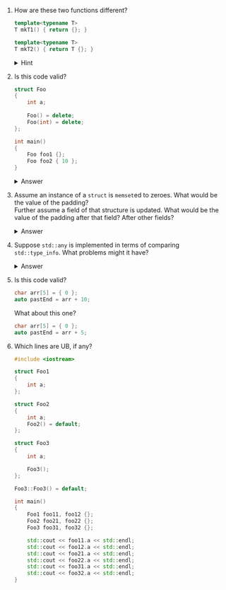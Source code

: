 1. How are these two functions different?
   ```c++
   template<typename T>
   T mkT1() { return {}; }
   
   template<typename T>
   T mkT2() { return T {}; }
   ```
   
   <details>
     <summary>Hint</summary>
     Besides the obvious difference in handling of explicit vs nonexplicit default constructors, consider `std::mutex` and C++14 vs C++17.
   </details>

1. Is this code valid?
   ```c++
   struct Foo
   {
       int a;
       
       Foo() = delete;
       Foo(int) = delete;
   };
   
   int main()
   {
       Foo foo1 {};
       Foo foo2 { 10 };
   }
   ```
   <details>
     <summary>Answer</summary>
     Yes, in both cases uniform initialization is used. `Foo foo` and `Foo foo(10)` wouldn't be valid, though.
   </details>

1. Assume an instance of a `struct` is `memset`ed to zeroes. What would be the value of the padding?\
   Further assume a field of that structure is updated. What would be the value of the padding after that field? After other fields?
   <details>
     <summary>Answer</summary>
     Unspecified, unspecified.
   </details>

1. Suppose `std::any` is implemented in terms of comparing `std::type_info`. What problems might it have?
   <details>
     <summary>Answer</summary>
     `std::type_info` is "temporally unstable". The result of `typeof(T)` can be different for different evaluations of this expression. `std::type_info::hash_code` is stable, though.
   </details>

1. Is this code valid?
   ```c
   char arr[5] = { 0 };
   auto pastEnd = arr + 10;
   ```

   What about this one?
   ```c
   char arr[5] = { 0 };
   auto pastEnd = arr + 5;
   ```
1. Which lines are UB, if any?

   ```c++
   #include <iostream>

   struct Foo1
   {
       int a;
   };

   struct Foo2
   {
       int a;
       Foo2() = default;
   };

   struct Foo3
   {
       int a;

       Foo3();
   };

   Foo3::Foo3() = default;

   int main()
   {
       Foo1 foo11, foo12 {};
       Foo2 foo21, foo22 {};
       Foo3 foo31, foo32 {};

       std::cout << foo11.a << std::endl;
       std::cout << foo12.a << std::endl;
       std::cout << foo21.a << std::endl;
       std::cout << foo22.a << std::endl;
       std::cout << foo31.a << std::endl;
       std::cout << foo32.a << std::endl;
   }
   ```
